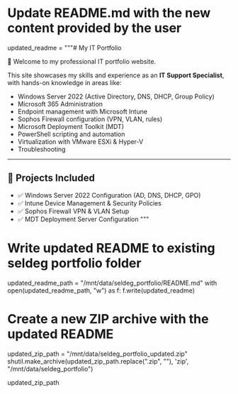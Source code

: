 # Update README.md with the new content provided by the user
updated_readme = """# My IT Portfolio

👋 Welcome to my professional IT portfolio website.

This site showcases my skills and experience as an **IT Support Specialist**, with hands-on knowledge in areas like:

- Windows Server 2022 (Active Directory, DNS, DHCP, Group Policy)
- Microsoft 365 Administration
- Endpoint management with Microsoft Intune
- Sophos Firewall configuration (VPN, VLAN, rules)
- Microsoft Deployment Toolkit (MDT)
- PowerShell scripting and automation
- Virtualization with VMware ESXi & Hyper-V
- Troubleshooting

---

## 📂 Projects Included

- ✅ Windows Server 2022 Configuration (AD, DNS, DHCP, GPO)
- ✅ Intune Device Management & Security Policies
- ✅ Sophos Firewall VPN & VLAN Setup
- ✅ MDT Deployment Server Configuration
"""

# Write updated README to existing seldeg portfolio folder
updated_readme_path = "/mnt/data/seldeg_portfolio/README.md"
with open(updated_readme_path, "w") as f:
    f.write(updated_readme)

# Create a new ZIP archive with the updated README
updated_zip_path = "/mnt/data/seldeg_portfolio_updated.zip"
shutil.make_archive(updated_zip_path.replace(".zip", ""), 'zip', "/mnt/data/seldeg_portfolio")

updated_zip_path

